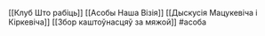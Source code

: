 [[Клуб Што рабіць]]
[[Асобы Наша Візія]]
[[Дыскусія Мацукевіча і Кіркевіча]]
[[Збор каштоўнасцяў за мяжой]]
#асоба

